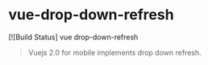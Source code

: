 # vue-drop-down-refresh
[![Build Status]
vue drop-down-refresh
> Vuejs 2.0 for mobile implements drop down refresh.
